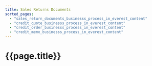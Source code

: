 ```yaml
---
title: Sales Returns Documents
sorted_pages:
  - "sales_return_documents_businesss_process_in_everest_content"
  - "credit_quote_businesss_process_in_everest_content"
  - "credit_order_businesss_process_in_everest_content"
  - "credit_memo_businesss_process_in_everest_content"
---
```

# {{page.title}}
